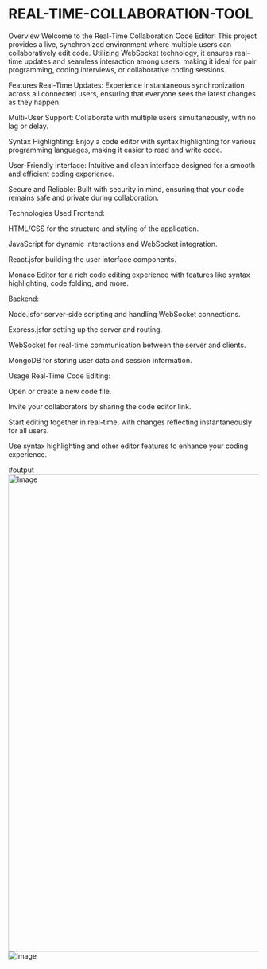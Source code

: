 # REAL-TIME-COLLABORATION-TOOL
Overview
Welcome to the Real-Time Collaboration Code Editor! This project provides a live, synchronized environment where multiple users can collaboratively edit code. Utilizing WebSocket technology, it ensures real-time updates and seamless interaction among users, making it ideal for pair programming, coding interviews, or collaborative coding sessions.

Features
Real-Time Updates: Experience instantaneous synchronization across all connected users, ensuring that everyone sees the latest changes as they happen.

Multi-User Support: Collaborate with multiple users simultaneously, with no lag or delay.

Syntax Highlighting: Enjoy a code editor with syntax highlighting for various programming languages, making it easier to read and write code.

User-Friendly Interface: Intuitive and clean interface designed for a smooth and efficient coding experience.

Secure and Reliable: Built with security in mind, ensuring that your code remains safe and private during collaboration.

Technologies Used
Frontend:

HTML/CSS for the structure and styling of the application.

JavaScript for dynamic interactions and WebSocket integration.

React.jsfor building the user interface components.

Monaco Editor for a rich code editing experience with features like syntax highlighting, code folding, and more.

Backend:

Node.jsfor server-side scripting and handling WebSocket connections.

Express.jsfor setting up the server and routing.

WebSocket for real-time communication between the server and clients.

MongoDB for storing user data and session information.

Usage
Real-Time Code Editing:

Open or create a new code file.

Invite your collaborators by sharing the code editor link.

Start editing together in real-time, with changes reflecting instantaneously for all users.

Use syntax highlighting and other editor features to enhance your coding experience.

#output
<img width="960" alt="Image" src="https://github.com/user-attachments/assets/2d594aa9-9637-457b-87a1-391a2faaf677" />
![Image](https://github.com/user-attachments/assets/b2055a9a-c903-4de6-95cb-db610e9520ad)
